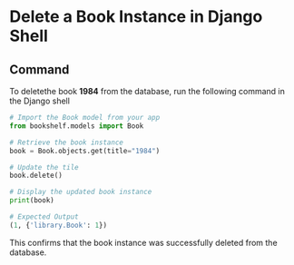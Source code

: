 # Delete a Book Instance in Django Shell

## Command
To deletethe book **1984** from the database, run the following command in the Django shell

```python
# Import the Book model from your app
from bookshelf.models import Book

# Retrieve the book instance
book = Book.objects.get(title="1984")

# Update the tile
book.delete()

# Display the updated book instance
print(book)

# Expected Output
(1, {'library.Book': 1})
```
This confirms that the book instance was successfully deleted from the database.